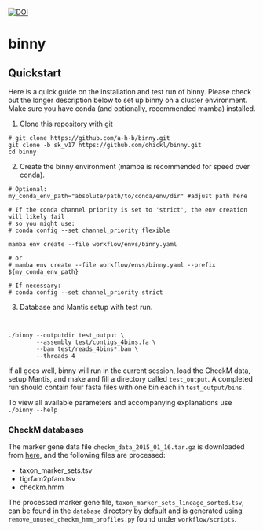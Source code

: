 [![DOI](https://zenodo.org/badge/327396590.svg)](https://zenodo.org/badge/latestdoi/327396590)



# binny

## Quickstart
Here is a quick guide on the installation and test run of binny. Please check out the longer description below to set up binny on a cluster environment.
Make sure you have conda (and optionally, recommended mamba) installed.

1) Clone this repository with git
```
# git clone https://github.com/a-h-b/binny.git
git clone -b sk_v17 https://github.com/ohickl/binny.git
cd binny
```

2) Create the binny environment (mamba is recommended for speed over conda).
```
# Optional:
my_conda_env_path="absolute/path/to/conda/env/dir" #adjust path here

# If the conda channel priority is set to 'strict', the env creation will likely fail
# so you might use:
# conda config --set channel_priority flexible

mamba env create --file workflow/envs/binny.yaml

# or
# mamba env create --file workflow/envs/binny.yaml --prefix ${my_conda_env_path}

# If necessary:
# conda config --set channel_priority strict
```

3) Database and Mantis setup with test run.
```


./binny --outputdir test_output \
        --assembly test/contigs_4bins.fa \
        --bam test/reads_4bins*.bam \
        --threads 4
```

If all goes well, binny will run in the current session, load the CheckM data, setup Mantis, and make and fill a directory called `test_output`. A completed run should contain four fasta files with one bin each in `test_output/bins`. 

To view all available parameters and accompanying explanations use `./binny --help`


### CheckM databases

The marker gene data file `checkm_data_2015_01_16.tar.gz` is downloaded from [here](https://data.ace.uq.edu.au/public/CheckM_databases), and the following files are processed:
* taxon_marker_sets.tsv
* tigrfam2pfam.tsv
* checkm.hmm

The processed marker gene file, `taxon_marker_sets_lineage_sorted.tsv`, can be found in the `database` directory by default and is generated using `remove_unused_checkm_hmm_profiles.py` found under
`workflow/scripts`.